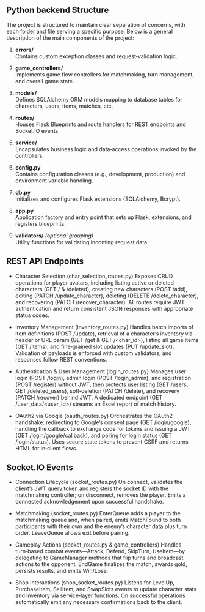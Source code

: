 ## Python backend Structure

The project is structured to maintain clear separation of concerns, with each folder and file serving a specific purpose. Below is a general description of the main components of the project:

1. **errors/**  
   Contains custom exception classes and request‑validation logic.

2. **game_controllers/**  
   Implements game flow controllers for matchmaking, turn management, and overall game state.

3. **models/**  
   Defines SQLAlchemy ORM models mapping to database tables for characters, users, items, matches, etc.

4. **routes/**  
   Houses Flask Blueprints and route handlers for REST endpoints and Socket.IO events.

5. **service/**  
   Encapsulates business logic and data‑access operations invoked by the controllers.

6. **config.py**  
   Contains configuration classes (e.g., development, production) and environment variable handling.

7. **db.py**  
   Initializes and configures Flask extensions (SQLAlchemy, Bcrypt).

8. **app.py**  
   Application factory and entry point that sets up Flask, extensions, and registers blueprints.

9. **validators/** *(optional grouping)*  
   Utility functions for validating incoming request data.

## REST API Endpoints

* Character Selection (char_selection_routes.py)
Exposes CRUD operations for player avatars, including listing active or deleted characters (GET / & /deleted), creating new characters (POST /add), editing (PATCH /update_character), deleting (DELETE /delete_character), and recovering (PATCH /recover_character). All routes require JWT authentication and return consistent JSON responses with appropriate status codes.


* Inventory Management (inventory_routes.py)
Handles batch imports of item definitions (POST /update), retrieval of a character’s inventory via header or URL param (GET /get & GET /<char_id>), listing all game items (GET /items), and fine‑grained slot updates (PUT /update_slot). Validation of payloads is enforced with custom validators, and responses follow REST conventions.


* Authentication & User Management (login_routes.py)
Manages user login (POST /login), admin login (POST /login_admin), and registration (POST /register) without JWT, then protects user listing (GET /users, GET /deleted_users), soft‑deletion (PATCH /delete), and recovery (PATCH /recover) behind JWT. A dedicated endpoint (GET /user_data/<user_id>) streams an Excel report of match history.


* OAuth2 via Google (oauth_routes.py)
Orchestrates the OAuth2 handshake: redirecting to Google’s consent page (GET /login/google), handling the callback to exchange code for tokens and issuing a JWT (GET /login/google/callback), and polling for login status (GET /login/status). Uses secure state tokens to prevent CSRF and returns HTML for in‑client flows.

## Socket.IO Events

* Connection Lifecycle (socket_routes.py)
On connect, validates the client’s JWT query token and registers the socket ID with the matchmaking controller; on disconnect, removes the player. Emits a connected acknowledgement upon successful handshake.


* Matchmaking (socket_routes.py)
EnterQueue adds a player to the matchmaking queue and, when paired, emits MatchFound to both participants with their own and the enemy’s character data plus turn order. LeaveQueue allows exit before pairing.


* Gameplay Actions (socket_routes.py & game_controllers)
Handles turn‑based combat events—Attack, Defend, SkipTurn, UseItem—by delegating to GameManager methods that flip turns and broadcast actions to the opponent. EndGame finalizes the match, awards gold, persists results, and emits Win/Lose.


* Shop Interactions (shop_socket_routes.py)
Listens for LevelUp, PurchaseItem, SellItem, and SwapSlots events to update character stats and inventory via service‑layer functions. On successful operations automatically emit any necessary confirmations back to the client.

